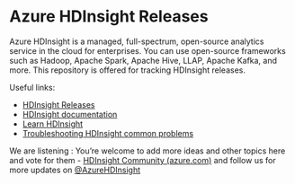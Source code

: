 # Azure HDInsight Releases

Azure HDInsight is a managed, full-spectrum, open-source analytics service in the cloud for enterprises. You can use open-source frameworks such as Hadoop, Apache Spark, Apache Hive, LLAP, Apache Kafka, and more. This repository is offered for tracking HDInsight releases. 

Useful links:
- [HDInsight Releases](https://github.com/Azure/HDInsight/releases)
- [HDInsight documentation](https://docs.microsoft.com/azure/hdinsight/)
- [Learn HDInsight](https://docs.microsoft.com/en-us/learn/paths/build-oss-analytical-solutions-az-hdinsight/)
- [Troubleshooting HDInsight common problems](https://github.com/hdinsight/hdinsight.github.io)


We are listening : You’re welcome to add more ideas and other topics here and vote for them - [HDInsight Community (azure.com)](https://feedback.azure.com/d365community/search/?q=HDInsight) and follow us for more updates on [@AzureHDInsight](https://twitter.com/AzureHDInsight)
